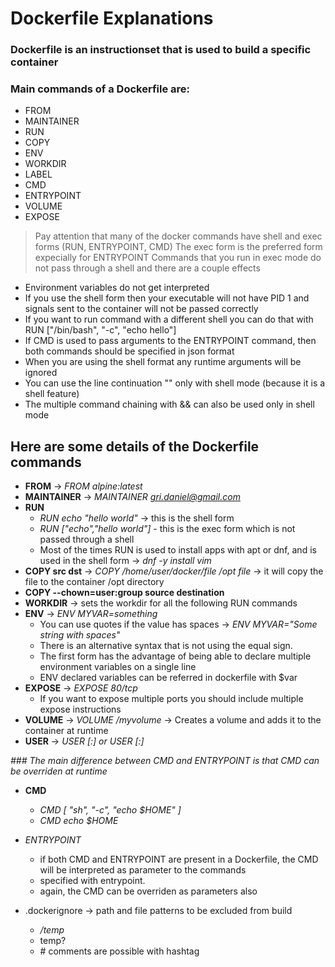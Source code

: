 # Dockerfile Explanations 


### Dockerfile is an instructionset that is used to build a specific container
### Main commands of a Dockerfile are:

- FROM
- MAINTAINER
- RUN
- COPY
- ENV
- WORKDIR
- LABEL
- CMD
- ENTRYPOINT
- VOLUME
- EXPOSE



> Pay attention that many of the docker commands have shell and exec forms (RUN, ENTRYPOINT, CMD)
> The exec form is the preferred form expecially for ENTRYPOINT
> Commands that you run in exec mode do not pass through a shell and there are a couple effects
- Environment variables do not get interpreted
- If you use the shell  form then your executable will not have PID 1 and signals sent to the container will not 
  be passed correctly
- If you want to run command with a different shell you can do that with RUN ["/bin/bash", "-c", "echo hello"]
- If CMD is used to pass arguments to the ENTRYPOINT command, then both commands should be specified in json format
- When you are using the shell format any runtime arguments will be ignored
- You can use the line continuation "\" only with shell mode (because it is a shell feature)
- The multiple command chaining with && can also be used only in shell mode

## Here are some details of the Dockerfile commands

- **FROM**  -> *FROM alpine:latest*
- **MAINTAINER** -> *MAINTAINER gri.daniel@gmail.com*
- **RUN** 
	- *RUN echo "hello world"* -> this is the shell form
	- *RUN ["echo","hello world"]* - this is the exec form which is not passed through a shell
	- Most of the times RUN is used to install apps with apt or dnf, and is used in the shell form -> *dnf -y install vim*
- **COPY src dst** -> *COPY /home/user/docker/file /opt file* -> it will copy the file to the container /opt directory
- **COPY --chown=user:group source destination**
- **WORKDIR** -> sets the workdir for all the following RUN commands
- **ENV** -> *ENV MYVAR=something*
	- You can use quotes if the value has spaces -> *ENV MYVAR="Some string with spaces"*
	- There is an alternative syntax that is not using the equal sign.
	- The first form has the advantage of being able to declare multiple environment variables on a single line
	- ENV declared variables can be referred in dockerfile with $var
- **EXPOSE** -> *EXPOSE 80/tcp*
	- If you want to expose multiple ports you should include multiple expose instructions
- **VOLUME** -> *VOLUME /myvolume* -> Creates a volume and adds it to the container at runtime
- **USER** -> *USER <user>[:<group>] or USER <UID>[:<GID>]*


*### The main difference between CMD and ENTRYPOINT is that CMD can be overriden  at runtime*
- **CMD**
	- *CMD [ "sh", "-c", "echo $HOME" ]*
	- *CMD echo $HOME*
- *ENTRYPOINT*

	- if both CMD and ENTRYPOINT are present in a Dockerfile, the CMD will be interpreted as parameter to the commands
	- specified with entrypoint.
	- again, the CMD can be overriden as parameters also

- .dockerignore -> path and file patterns to be excluded from build
	- */temp*
	- temp?
	- \# comments are possible with hashtag

